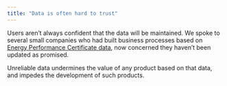 ```yaml
---
title: "Data is often hard to trust"
---
```


Users aren’t always confident that the data will be maintained. We spoke to several small companies who had built business processes based on [Energy Performance Certificate data](/glossary/energy-performance-certificate-data), now concerned they haven’t been updated as promised.

Unreliable data undermines the value of any product based on that data, and impedes the development of such products. 

